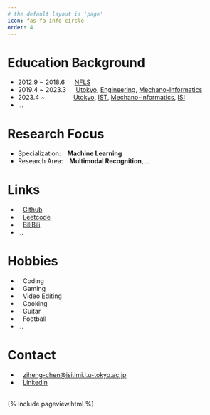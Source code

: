 ```yaml
---
# the default layout is 'page'
icon: fas fa-info-circle
order: 4
---
```

# Education Background
- 2012.9 ~ 2018.6 &ensp;&ensp; [NFLS](http://www.nfls.com.cn/)
- 2019.4 ~ 2023.3 &ensp;&ensp; [Utokyo](https://www.u-tokyo.ac.jp/ja/index.html), [Engineering](https://www.t.u-tokyo.ac.jp/foe), [Mechano-Informatics](http://www.kikaib.t.u-tokyo.ac.jp/)
- 2023.4 ~ &ensp;&ensp;&ensp;&ensp;&ensp;&ensp;&ensp;&ensp; [Utokyo](https://www.u-tokyo.ac.jp/ja/index.html), [IST](https://www.i.u-tokyo.ac.jp/), [Mechano-Informatics](http://www.kikaib.t.u-tokyo.ac.jp/), [ISI](http://www.isi.imi.i.u-tokyo.ac.jp/?lang=ja)
- ...

# Research Focus
- Specialization: &ensp; **Machine Learning**
- Research Area: &ensp; **Multimodal Recognition**, ...

# Links
- <i class="fa-brands fa-github fa-fw" onclick="window.location.href='https:/github.com/Zoooooone';"></i> &ensp; <a href="https://github.com/Zoooooone">Github</a>
- <i class="fa-solid fa-laptop fa-fw" onclick="window.location.href='https:/leetcode.com/Zoooooone';"></i> &ensp; <a href="https://leetcode.com/Zoooooone">Leetcode</a>
- <i class="fa-brands fa-bilibili fa-fw" onclick="window.location.href='https:/space.bilibili.com/19356816';"></i> &ensp; <a href="https://space.bilibili.com/19356816">BiliBili</a>
- ...

# Hobbies
- <i class="fa-solid fa-laptop fa-fw"></i> &ensp; Coding
- <i class="fa-brands fa-steam fa-fw"></i> &ensp; Gaming
- <i class="fa-solid fa-clapperboard fa-fw"></i> &ensp; Video Editing
- <i class="fa-solid fa-bowl-food fa-fw"></i> &ensp; Cooking
- <i class="fa-solid fa-guitar fa-fw"></i> &ensp; Guitar
- <i class="fa-solid fa-futbol fa-fw"></i> &ensp; Football
- ...

# Contact
- <i class="fa-regular fa-envelope fa-fw"></i> &ensp; ziheng-chen@isi.imi.i.u-tokyo.ac.jp
- <i class="fa-brands fa-linkedin fa-fw" onclick="window.location.href='https:/www.linkedin.com/in/ziheng-chen-572356285';"></i> &ensp; [Linkedin](https://www.linkedin.com/in/ziheng-chen-572356285/)

<br>

<div class="tail-wrapper">
    {% include pageview.html %}
</div>

